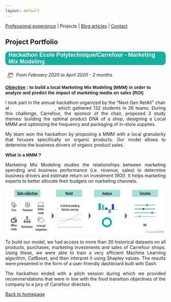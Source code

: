 ```yaml
---
layout: default
---
```


[Professional experience](./professional-experience.html) | Projects | [Blog articles](./blog-articles.html) | [Contact](mailto:cochenercamille@yahoo.fr)

## Project Portfolio

<p style="font-weight: bold; font-family: 'Yanone Kaffeesatz', sans-serif; font-size:18px; background-color : #16af9d; color: white ; padding-left: 10px; border-radius: 10px;">Hackathon Ecole Polytechnique/Carrefour - Marketing Mix Modeling</p>

<img src="assets/img/calendar.png" 
  style="vertical-align: middle ; padding: 5px" 
  width="20"> <i>From February 2020 to April 2020 - 2 months</i><br>

<span style="font-weight: bold; font-family: 'Yanone Kaffeesatz', sans-serif;"><u>Objective</u> : to build a local Marketing Mix Modeling (MMM) in order to analyze and predict the impact of marketing media on sales (ROI)</span>

<p style="text-align: justify;">I took part in the annual hackathon organized by the "Next Gen RetAIl" chair at <a style="color: white" href="https://www.polytechnique.edu/">Ecole Polytechnique</a>, which gathered 132 students in 26 teams. During this challenge, Carrefour, the sponsor of the chair, proposed 3 study themes: building the optimal product DNA of a shop, designing a Local MMM and optimizing the frequency and packaging of in-store supplies.  </p>

<p style="text-align: justify;">My team won the hackathon by proposing a MMM with a local granularity that focuses specifically on organic products. Our model allows to determine the business drivers of organic product sales. </p> 

<span style="font-weight: bold; font-family: 'Yanone Kaffeesatz', sans-serif;">What is a MMM ?</span>

<p style="text-align: justify;">Marketing Mix Modeling studies the relationships between marketing spending and business performance (i.e. revenue, sales) to determine business drivers and estimate return on investment (ROI). It helps marketing experts to better allocate their budgets on marketing channels. </p> 

<img src="assets/img/MMM.png" 
  style="vertical-align: middle" >

<p style="text-align: justify;">To build our model, we had access to more than 30 historical datasets on all products, purchases, marketing investments and sales of Carrefour shops. Using these, we were able to train a very efficient Machine Learning algorithm, CatBoost, and then interpret it using Shapley values. The results were presented in the form of a user-friendly dashboard built with Dash.  </p>

<p style="text-align: justify;">The hackathon ended with a pitch session during which we provided recommendations that were in line with the food transition objectives of the company to a jury of Carrefour directors.</p>


[Back to homepage](./)
